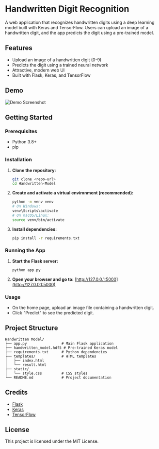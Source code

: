 # Handwritten Digit Recognition

A web application that recognizes handwritten digits using a deep learning model built with Keras and TensorFlow. Users can upload an image of a handwritten digit, and the app predicts the digit using a pre-trained model.

## Features
- Upload an image of a handwritten digit (0-9)
- Predicts the digit using a trained neural network
- Attractive, modern web UI
- Built with Flask, Keras, and TensorFlow

## Demo
![Demo Screenshot](demo_screenshot.png)

## Getting Started

### Prerequisites
- Python 3.8+
- pip

### Installation
1. **Clone the repository:**
   ```bash
   git clone <repo-url>
   cd Handwritten-Model
   ```
2. **Create and activate a virtual environment (recommended):**
   ```bash
   python -m venv venv
   # On Windows:
   venv\Scripts\activate
   # On macOS/Linux:
   source venv/bin/activate
   ```
3. **Install dependencies:**
   ```bash
   pip install -r requirements.txt
   ```

### Running the App
1. **Start the Flask server:**
   ```bash
   python app.py
   ```
2. **Open your browser and go to:**
   [http://127.0.0.1:5000](http://127.0.0.1:5000)

### Usage
- On the home page, upload an image file containing a handwritten digit.
- Click "Predict" to see the predicted digit.

## Project Structure
```
Handwritten Model/
├── app.py                # Main Flask application
├── handwritten_model.hdf5 # Pre-trained Keras model
├── requirements.txt      # Python dependencies
├── templates/            # HTML templates
│   ├── index.html
│   └── result.html
├── static/
│   └── style.css         # CSS styles
└── README.md             # Project documentation
```

## Credits
- [Flask](https://flask.palletsprojects.com/)
- [Keras](https://keras.io/)
- [TensorFlow](https://www.tensorflow.org/)

## License
This project is licensed under the MIT License.
